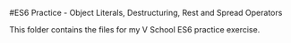 #ES6 Practice - Object Literals, Destructuring, Rest and Spread Operators

This folder contains the files for my V School ES6 practice exercise.